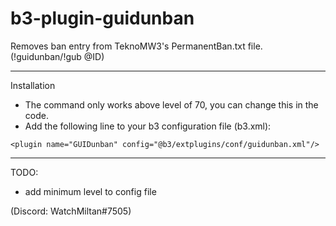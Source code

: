 # b3-plugin-guidunban
Removes ban entry from TeknoMW3's PermanentBan.txt file. (!guidunban/!gub @ID)

-----------
Installation

- The command only works above level of 70, you can change this in the code.
- Add the following line to your b3 configuration file (b3.xml):

`
<plugin name="GUIDunban" config="@b3/extplugins/conf/guidunban.xml"/>
`

------
TODO:
- add minimum level to config file

(Discord: WatchMiltan#7505)
